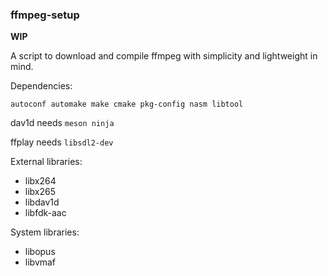 ### ffmpeg-setup

**WIP**

A script to download and compile ffmpeg with simplicity and lightweight in mind.  

Dependencies:

```
autoconf automake make cmake pkg-config nasm libtool
```

dav1d needs `meson ninja`

ffplay needs `libsdl2-dev`

External libraries:

* libx264
* libx265
* libdav1d
* libfdk-aac

System libraries:

* libopus
* libvmaf
